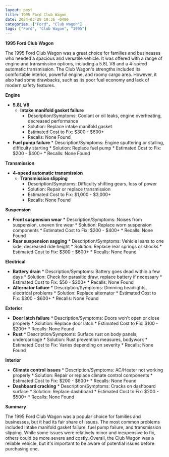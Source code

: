 ```yaml
---
layout: post
title: 1995 Ford Club Wagon
date: 2024-03-29 10:36 -0400
categories: ["Ford", "Club Wagon"]
tags: ["Ford", "Club Wagon", "1995"]
---
```

**1995 Ford Club Wagon**

The 1995 Ford Club Wagon was a great choice for families and businesses who needed a spacious and versatile vehicle. It was offered with a range of engine and transmission options, including a 5.8L V8 and a 4-speed automatic transmission. The Club Wagon's strengths included its comfortable interior, powerful engine, and roomy cargo area. However, it also had some drawbacks, such as its poor fuel economy and lack of modern safety features.


**Engine**

* **5.8L V8**
    * **Intake manifold gasket failure**
        * Description/Symptoms: Coolant or oil leaks, engine overheating, decreased performance
        * Solution: Replace intake manifold gasket
        * Estimated Cost to Fix: $300 - $600+
        * Recalls: None Found
* **Fuel pump failure**
        * Description/Symptoms: Engine sputtering or stalling, difficulty starting
        * Solution: Replace fuel pump
        * Estimated Cost to Fix: $200 - $400+
        * Recalls: None Found


**Transmission**

* **4-speed automatic transmission**
    * **Transmission slipping**
        * Description/Symptoms: Difficulty shifting gears, loss of power
        * Solution: Repair or replace transmission
        * Estimated Cost to Fix: $1,000 - $3,000+
        * Recalls: None Found


**Suspension**

* **Front suspension wear**
        * Description/Symptoms: Noises from suspension, uneven tire wear
        * Solution: Replace worn suspension components
        * Estimated Cost to Fix: $200 - $400+
        * Recalls: None Found
* **Rear suspension sagging**
        * Description/Symptoms: Vehicle leans to one side, decreased ride height
        * Solution: Replace rear springs or shocks
        * Estimated Cost to Fix: $300 - $600+
        * Recalls: None Found


**Electrical**

* **Battery drain**
        * Description/Symptoms: Battery goes dead within a few days
        * Solution: Check for parasitic draw, replace battery if necessary
        * Estimated Cost to Fix: $50 - $200+
        * Recalls: None Found
* **Alternator failure**
        * Description/Symptoms: Dimming headlights, electrical problems
        * Solution: Replace alternator
        * Estimated Cost to Fix: $300 - $600+
        * Recalls: None Found


**Exterior**

* **Door latch failure**
        * Description/Symptoms: Doors won't open or close properly
        * Solution: Replace door latch
        * Estimated Cost to Fix: $100 - $200+
        * Recalls: None Found
* **Rust**
        * Description/Symptoms: Surface rust on body panels, undercarriage
        * Solution: Rust prevention measures, bodywork
        * Estimated Cost to Fix: Varies depending on severity 
        * Recalls: None Found


**Interior**

* **Climate control issues**
        * Description/Symptoms: AC/Heater not working properly
        * Solution: Repair or replace climate control components
        * Estimated Cost to Fix: $200 - $600+
        * Recalls: None Found
* **Dashboard cracking**
        * Description/Symptoms: Cracks on dashboard surface
        * Solution: Replace dashboard
        * Estimated Cost to Fix: $200 - $500+
        * Recalls: None Found

**Summary**

The 1995 Ford Club Wagon was a popular choice for families and businesses, but it had its fair share of issues. The most common problems included intake manifold gasket failure, fuel pump failure, and transmission slipping. While some issues were relatively minor and inexpensive to fix, others could be more severe and costly. Overall, the Club Wagon was a reliable vehicle, but it's important to be aware of potential issues before purchasing one.
